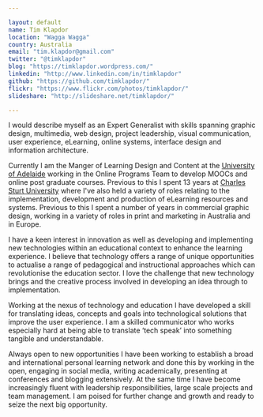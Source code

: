 ```yaml
---

layout: default
name: Tim Klapdor
location: "Wagga Wagga"
country: Australia
email: "tim.klapdor@gmail.com"
twitter: "@timklapdor"
blog: "https://timklapdor.wordpress.com/"
linkedin: "http://www.linkedin.com/in/timklapdor"
github: "https://github.com/timklapdor/"
flickr: "https://www.flickr.com/photos/timklapdor/"
slideshare: "http://slideshare.net/timklapdor/"

---
```


I would describe myself as an Expert Generalist with skills spanning graphic design, multimedia, web design, project leadership, visual communication, user experience, eLearning, online systems, interface design and information architecture. 

Currently I am the Manger of Learning Design and Content at the [University of Adelaide](https://www.adelaide.edu.au/) working in the Online Programs Team to develop MOOCs and online post graduate courses. Previous to this I spent 13 years at [Charles Sturt University](https://www.csu.edu.au/) where I've also held a variety of roles relating to the implementation, development and production of eLearning resources and systems. Previous to this I spent a number of years in commercial graphic design, working in a variety of roles in print and marketing in Australia and in Europe.

I have a keen interest in innovation as well as developing and implementing new technologies within an educational context to enhance the learning experience. I believe that technology offers a range of unique opportunities to actualise a range of pedagogical and instructional approaches which can revolutionise the education sector. I love the challenge that new technology brings and the creative process involved in developing an idea through to implementation.

Working at the nexus of technology and education I have developed a skill for translating ideas, concepts and goals into technological solutions that improve the user experience. I am a skilled communicator who works especially hard at being able to translate ‘tech speak’ into something tangible and understandable. 

Always open to new opportunities I have been working to establish a broad and international personal learning network and done this by working in the open, engaging in social media, writing academically, presenting at conferences and blogging extensively. At the same time I have become increasingly fluent with leadership responsibilities, large scale projects and team management. I am poised for further change and growth and ready to seize the next big opportunity.
